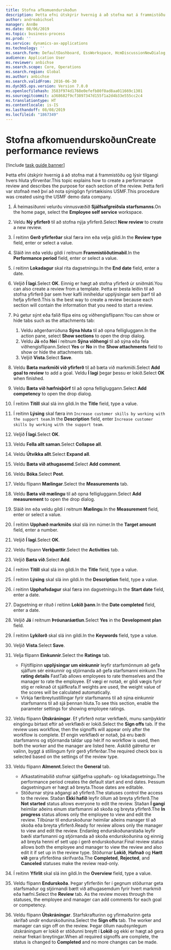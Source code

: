 ```yaml
---
title: Stofna afkomuendurskoðun
description: Þetta efni útskýrir hvernig á að stofna mat á frammistöðu og lýsir tilgangi hvers hluta yfirverðar.
author: andreabichsel
manager: AnnBe
ms.date: 08/06/2019
ms.topic: business-process
ms.prod: ''
ms.service: dynamics-ax-applications
ms.technology: ''
ms.search.form: DefaultDashboard, EssWorkspace, HcmDiscussionNewDialog, HcmDiscussion, HcmDiscussionChangeSettings, HcmDiscussionAddGoalDialog, HcmTopicCreate, HcmMeasurementDetailDialog, HcmPerfJournalAdd
audience: Application User
ms.reviewer: anbichse
ms.search.scope: Core, Operations
ms.search.region: Global
ms.author: anbichse
ms.search.validFrom: 2016-06-30
ms.dyn365.ops.version: Version 7.0.0
ms.openlocfilehash: 3583f974d1768e0efefb80f0ad8aa011669c1301
ms.sourcegitcommit: a368682f9cf3897347d155f1a2d4b33e555cc2c4
ms.translationtype: HT
ms.contentlocale: is-IS
ms.lasthandoff: 08/08/2019
ms.locfileid: "1867349"
---
```

# <a name="create-performance-reviews"></a><span data-ttu-id="9924a-103">Stofna afkomuendurskoðun</span><span class="sxs-lookup"><span data-stu-id="9924a-103">Create performance reviews</span></span>

[!include [task guide banner](../../includes/task-guide-banner.md)]

<span data-ttu-id="9924a-104">Þetta efni útskýrir hvernig á að stofna mat á frammistöðu og lýsir tilgangi hvers hluta yfirverðar.</span><span class="sxs-lookup"><span data-stu-id="9924a-104">This topic explains how to create a performance review and describes the purpose for each section of the review.</span></span> <span data-ttu-id="9924a-105">Þetta ferli var stofnað með því að nota sýnigögn fyrirtækisins USMF.</span><span class="sxs-lookup"><span data-stu-id="9924a-105">This procedure was created using the USMF demo data company.</span></span>

1. <span data-ttu-id="9924a-106">Á heimasíðunni velurðu vinnusvæðið **Sjálfsafgreiðsla starfsmanns**.</span><span class="sxs-lookup"><span data-stu-id="9924a-106">On the home page, select the **Employee self service** workspace.</span></span>
2. <span data-ttu-id="9924a-107">Veldu **Ný yfirferð** til að stofna nýja yfirferð.</span><span class="sxs-lookup"><span data-stu-id="9924a-107">Select **New review** to create a new review.</span></span>
3. <span data-ttu-id="9924a-108">Í reitinn **Gerð yfirferðar** skal færa inn eða velja gildi.</span><span class="sxs-lookup"><span data-stu-id="9924a-108">In the **Review type** field, enter or select a value.</span></span>
4. <span data-ttu-id="9924a-109">Sláið inn eða veldu gildi í reitnum **Frammistöðutímabil**.</span><span class="sxs-lookup"><span data-stu-id="9924a-109">In the **Performance period** field, enter or select a value.</span></span>
5. <span data-ttu-id="9924a-110">í reitinn **Lokadagur** skal rita dagsetningu.</span><span class="sxs-lookup"><span data-stu-id="9924a-110">In the **End date** field, enter a date.</span></span>
6. <span data-ttu-id="9924a-111">Veljið **Í lagi**.</span><span class="sxs-lookup"><span data-stu-id="9924a-111">Select **OK**.</span></span> <span data-ttu-id="9924a-112">Einnig er hægt að stofna yfirferð úr sniðmáti.</span><span class="sxs-lookup"><span data-stu-id="9924a-112">You can also create a review from a template.</span></span> <span data-ttu-id="9924a-113">Þetta er besta leiðin til að stofna yfirferð þar sem hver kafli inniheldur upplýsingar sem þarf til að hefja yfirferð.</span><span class="sxs-lookup"><span data-stu-id="9924a-113">This is the best way to create a review because each section will contain the information that you need to start a review.</span></span>  
7. <span data-ttu-id="9924a-114">Þú getur sýnt eða falið flipa eins og viðhengisflipann:</span><span class="sxs-lookup"><span data-stu-id="9924a-114">You can show or hide tabs such as the attachments tab:</span></span>

    1. <span data-ttu-id="9924a-115">Veldu aðgerðarrúðuna **Sýna hluta** til að opna felligluggann.</span><span class="sxs-lookup"><span data-stu-id="9924a-115">In the action pane, select **Show sections** to open the drop dialog.</span></span>
    1. <span data-ttu-id="9924a-116">Veldu **Já** eða **Nei** í reitnum **Sýna viðhengi** til að sýna eða fela viðhengisflipann.</span><span class="sxs-lookup"><span data-stu-id="9924a-116">Select **Yes** or **No** in the **Show attachments** field to show or hide the attachments tab.</span></span>
    1. <span data-ttu-id="9924a-117">Veljið **Vista**.</span><span class="sxs-lookup"><span data-stu-id="9924a-117">Select **Save**.</span></span>

8. <span data-ttu-id="9924a-118">Veldu **Bæta markmiði við yfirferð** til að bæta við markmiði.</span><span class="sxs-lookup"><span data-stu-id="9924a-118">Select **Add goal to review** to add a goal.</span></span> <span data-ttu-id="9924a-119">Veldu **Í lagi** þegar þessu er lokið.</span><span class="sxs-lookup"><span data-stu-id="9924a-119">Select **OK** when finished.</span></span>
9. <span data-ttu-id="9924a-120">Veldu **Bæta við hæfnisþörf** til að opna felligluggann.</span><span class="sxs-lookup"><span data-stu-id="9924a-120">Select **Add competency** to open the drop dialog.</span></span>
10. <span data-ttu-id="9924a-121">Í reitinn **Titill** skal slá inn gildi.</span><span class="sxs-lookup"><span data-stu-id="9924a-121">In the **Title** field, type a value.</span></span>
11. <span data-ttu-id="9924a-122">Í reitinn **Lýsing** skal færa inn `Increase customer skills by working with the support team`.</span><span class="sxs-lookup"><span data-stu-id="9924a-122">In the **Description** field, enter `Increase customer skills by working with the support team`.</span></span>
12. <span data-ttu-id="9924a-123">Veljið **Í lagi**.</span><span class="sxs-lookup"><span data-stu-id="9924a-123">Select **OK**.</span></span>
13. <span data-ttu-id="9924a-124">Veldu **Fella allt saman**.</span><span class="sxs-lookup"><span data-stu-id="9924a-124">Select **Collapse all**.</span></span>
14. <span data-ttu-id="9924a-125">Veldu **Útvíkka allt**.</span><span class="sxs-lookup"><span data-stu-id="9924a-125">Select **Expand all**.</span></span>
15. <span data-ttu-id="9924a-126">Veldu **Bæta við athugasemd**.</span><span class="sxs-lookup"><span data-stu-id="9924a-126">Select **Add comment**.</span></span>
16. <span data-ttu-id="9924a-127">Veldu **Bóka**.</span><span class="sxs-lookup"><span data-stu-id="9924a-127">Select **Post**.</span></span>
17. <span data-ttu-id="9924a-128">Veldu flipann **Mælingar**.</span><span class="sxs-lookup"><span data-stu-id="9924a-128">Select the **Measurements** tab.</span></span>
18. <span data-ttu-id="9924a-129">Veldu **Bæta við mælingu** til að opna felligluggann.</span><span class="sxs-lookup"><span data-stu-id="9924a-129">Select **Add measurement** to open the drop dialog.</span></span>
19. <span data-ttu-id="9924a-130">Sláið inn eða veldu gildi í reitnum **Mælingu**.</span><span class="sxs-lookup"><span data-stu-id="9924a-130">In the **Measurement** field, enter or select a value.</span></span>
26. <span data-ttu-id="9924a-131">Í reitinn **Upphæð markmiðs** skal slá inn númer.</span><span class="sxs-lookup"><span data-stu-id="9924a-131">In the **Target amount** field, enter a number.</span></span>
20. <span data-ttu-id="9924a-132">Veljið **Í lagi**.</span><span class="sxs-lookup"><span data-stu-id="9924a-132">Select **OK**.</span></span>
21. <span data-ttu-id="9924a-133">Veldu flipann **Verkþættir**.</span><span class="sxs-lookup"><span data-stu-id="9924a-133">Select the **Activities** tab.</span></span>
22. <span data-ttu-id="9924a-134">Veljið **Bæta við**.</span><span class="sxs-lookup"><span data-stu-id="9924a-134">Select **Add**.</span></span>
23. <span data-ttu-id="9924a-135">Í reitinn **Titill** skal slá inn gildi.</span><span class="sxs-lookup"><span data-stu-id="9924a-135">In the **Title** field, type a value.</span></span>
24. <span data-ttu-id="9924a-136">Í reitinn **Lýsing** skal slá inn gildi.</span><span class="sxs-lookup"><span data-stu-id="9924a-136">In the **Description** field, type a value.</span></span>
25. <span data-ttu-id="9924a-137">í reitinn **Upphafsdagur** skal færa inn dagsetningu.</span><span class="sxs-lookup"><span data-stu-id="9924a-137">In the **Start date** field, enter a date.</span></span>
26. <span data-ttu-id="9924a-138">Dagsetning er rituð í reitinn **Lokið þann**.</span><span class="sxs-lookup"><span data-stu-id="9924a-138">In the **Date completed** field, enter a date.</span></span>
27. <span data-ttu-id="9924a-139">Veljið **Já** í reitnum **Þróunaráætlun**.</span><span class="sxs-lookup"><span data-stu-id="9924a-139">Select **Yes** in the **Development plan** field.</span></span>
28. <span data-ttu-id="9924a-140">Í reitinn **Lykilorð** skal slá inn gildi.</span><span class="sxs-lookup"><span data-stu-id="9924a-140">In the **Keywords** field, type a value.</span></span>
29. <span data-ttu-id="9924a-141">Veljið **Vista**.</span><span class="sxs-lookup"><span data-stu-id="9924a-141">Select **Save**.</span></span>
30. <span data-ttu-id="9924a-142">Velja flipann **Einkunnir**.</span><span class="sxs-lookup"><span data-stu-id="9924a-142">Select the **Ratings** tab.</span></span>  

    - <span data-ttu-id="9924a-143">Flýtiflipinn **upplýsingar um einkunnir** leyfir starfsmönnum að gefa sjálfum sér einkunnir og stjórnanda að gefa starfsmanni einkunn.</span><span class="sxs-lookup"><span data-stu-id="9924a-143">The **rating details** FastTab allows employees to rate themselves and the manager to rate the employee.</span></span> <span data-ttu-id="9924a-144">Ef vægi er notað, er gildi vægis fyrir stig er reiknað út sjálfkrafa.</span><span class="sxs-lookup"><span data-stu-id="9924a-144">If weights are used, the weight value of the scores will be calculated automatically.</span></span>  
    - <span data-ttu-id="9924a-145">Virkja færibreytustillingar fyrir starfsmanns til að sýna einkunnir starfsmanns til að sjá þennan hluta.</span><span class="sxs-lookup"><span data-stu-id="9924a-145">To see this section, enable the parameter settings for showing employee ratings.</span></span>  

31. <span data-ttu-id="9924a-146">Veldu flipann **Útskráningar**. Ef yfirferð notar verkflæði, munu samþykktir eingöngu birtast eftir að verkflæði er lokið.</span><span class="sxs-lookup"><span data-stu-id="9924a-146">Select the **Sign offs** tab. If the review uses workflow, then the signoffs will appear only after the workflow is complete.</span></span> <span data-ttu-id="9924a-147">Ef engin verkflæði er notað, þá eru bæði starfsmanns og stjórnanda taldar upp hér.</span><span class="sxs-lookup"><span data-stu-id="9924a-147">If no workflow is used, then both the worker and the manager are listed here.</span></span> <span data-ttu-id="9924a-148">Áskilið gátreitur er valinn, byggt á stillingum fyrir gerð yfirferðar.</span><span class="sxs-lookup"><span data-stu-id="9924a-148">The required check box is selected based on the settings of the review type.</span></span>  
32. <span data-ttu-id="9924a-149">Veldu flipann **Almennt**.</span><span class="sxs-lookup"><span data-stu-id="9924a-149">Select the **General** tab.</span></span>

    - <span data-ttu-id="9924a-150">Afkastatímabilið stofnar sjálfgefna upphafs- og lokadagsetningu.</span><span class="sxs-lookup"><span data-stu-id="9924a-150">The performance period creates the default start and end dates.</span></span> <span data-ttu-id="9924a-151">Þessum dagsetningum er hægt að breyta.</span><span class="sxs-lookup"><span data-stu-id="9924a-151">Those dates are editable.</span></span>  
    - <span data-ttu-id="9924a-152">Stöðurnar stýra aðgangi að yfirferð.</span><span class="sxs-lookup"><span data-stu-id="9924a-152">The statuses control the access to the review.</span></span> <span data-ttu-id="9924a-153">Staðan **Ekki hafið** leyfir öllum að breyta yfirferð.</span><span class="sxs-lookup"><span data-stu-id="9924a-153">The **Not started** status allows everyone to edit the review.</span></span> <span data-ttu-id="9924a-154">Staðan **Í gangi** heimilar aðeins einum starfsmanni að skoða og breyta yfirferð.</span><span class="sxs-lookup"><span data-stu-id="9924a-154">The **In progress** status allows only the employee to view and edit the review.</span></span> <span data-ttu-id="9924a-155">Tilbúnar til endurskoðunar heimilar aðeins manager til að skoða eða breyta yfirferð.</span><span class="sxs-lookup"><span data-stu-id="9924a-155">Ready for review allows only the manager to view and edit the review.</span></span> <span data-ttu-id="9924a-156">Endanleg endurskoðunarstaða leyfir bæði starfsmanni og stjórnanda að skoða endurskoðunina og einnig að breyta henni ef sett upp í gerð endurskoðunar.</span><span class="sxs-lookup"><span data-stu-id="9924a-156">Final review status allows both the employee and manager to view the review and also edit it if set up in the review type.</span></span> <span data-ttu-id="9924a-157">Stöðurnar **Lokið**, **Hafnað** og **Hætt við** gera yfirferðina skrifvarða.</span><span class="sxs-lookup"><span data-stu-id="9924a-157">The **Completed**, **Rejected**, and **Canceled** statuses make the review read-only.</span></span>  

33. <span data-ttu-id="9924a-158">Í reitinn **Yfirlit** skal slá inn gildi.</span><span class="sxs-lookup"><span data-stu-id="9924a-158">In the **Overview** field, type a value.</span></span>
34. <span data-ttu-id="9924a-159">Veldu flipann **Endurskoða**. Þegar yfirferðin fer í gegnum stöðurnar geta starfsmaður og stjórnandi bætt við athugasemdum fyrir hvert markmið eða hæfni.</span><span class="sxs-lookup"><span data-stu-id="9924a-159">Select the **Review** tab. As the review moves through the statuses, the employee and manager can add comments for each goal or competency.</span></span>  
35. <span data-ttu-id="9924a-160">Veldu flipann **Útskráningar**. Starfskrafturinn og yfirmaðurinn geta skrifað undir endurskoðunina.</span><span class="sxs-lookup"><span data-stu-id="9924a-160">Select the **Sign offs** tab. The worker and manager can sign off on the review.</span></span> <span data-ttu-id="9924a-161">Þegar öllum nauðsynlegum útskráningum er lokið er stöðunni breytt í **Lokið** og ekki er hægt að gera neinar frekari breytingar.</span><span class="sxs-lookup"><span data-stu-id="9924a-161">When all required signoffs are complete, the status is changed to **Completed** and no more changes can be made.</span></span>  

